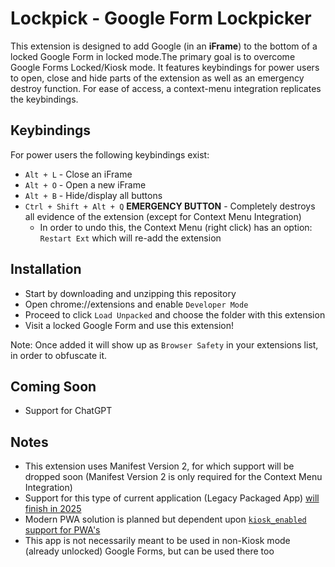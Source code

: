 # Lockpick - Google Form Lockpicker

This extension is designed to add Google (in an **iFrame**) to the bottom of a locked Google Form in locked mode.The primary goal is to overcome Google Forms Locked/Kiosk mode. It features keybindings for power users to open, close and hide parts of the extension as well as an emergency destroy function. For ease of access, a context-menu integration replicates the keybindings. 

## Keybindings
For power users the following keybindings exist:
- `Alt + L` - Close an iFrame 
- `Alt + O` - Open a new iFrame
- `Alt + B` - Hide/display all buttons
- `Ctrl + Shift + Alt + Q` **EMERGENCY BUTTON** - Completely destroys all evidence of the extension (except for Context Menu Integration)
  - In order to undo this, the Context Menu (right click) has an option: `Restart Ext` which will re-add the extension
## Installation
- Start by downloading and unzipping this repository
- Open chrome://extensions and enable `Developer Mode`
- Proceed to click `Load Unpacked` and choose the folder with this extension
- Visit a locked Google Form and use this extension!

Note: Once added it will show up as `Browser Safety` in your extensions list, in order to obfuscate it.

## Coming Soon
- Support for ChatGPT

## Notes
- This extension uses Manifest Version 2, for which support will be dropped soon (Manifest Version 2 is only required for the Context Menu Integration)
- Support for this type of current application (Legacy Packaged App) [will finish in 2025](https://blog.chromium.org/2021/10/extending-chrome-app-support-on-chrome.html)
- Modern PWA solution is planned but dependent upon [`kiosk_enabled`](https://developer.chrome.com/docs/apps/manifest/kiosk_enabled/) [support for PWA's](https://www.chromium.org/chrome-apps/)
- This app is not necessarily meant to be used in non-Kiosk mode (already unlocked) Google Forms, but can be used there too